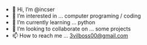 - 👋 Hi, I’m @incser
- 👀 I’m interested in ... computer programing / coding
- 🌱 I’m currently learning ... python
- 💞️ I’m looking to collaborate on ... some projects
- 📫 How to reach me ... 3vilboss00@gmail.com

<!---
incser/incser is a ✨ special ✨ repository because its `README.md` (this file) appears on your GitHub profile.
You can click the Preview link to take a look at your changes.
--->
